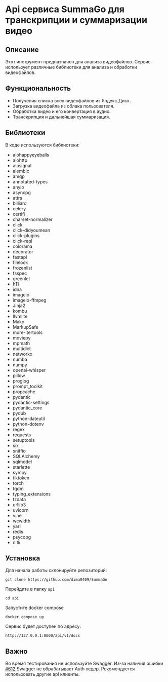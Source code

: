 
# Api сервиса SummaGo для транскрипции и суммаризации видео

## Описание


Этот инструмент предназначен для анализа видеофайлов. Сервис использует различные библиотеки для анализа и обработки видеофайлов.
## Функциональность
- Получения списка всех видеофайлов из Яндекс.Диск.
- Загрузка видеофайла из облака пользователя.
- Обработка видео и его конвертация в аудио.
- Транскрипция и дальнейшая суммаризация.

## Библиотеки
В коде используются библиотеки:
 - aiohappyeyeballs  
 - aiohttp  
 - aiosignal  
 - alembic  
 - amqp  
 - annotated-types  
 - anyio  
 - asyncpg  
 - attrs  
 - billiard  
 - celery  
 - certifi  
 - charset-normalizer  
 - click  
 - click-didyoumean  
 - click-plugins  
 - click-repl  
 - colorama  
 - decorator  
 - fastapi  
 - filelock  
 - frozenlist  
 - fsspec  
 - greenlet  
 - h11  
 - idna  
 - imageio  
 - imageio-ffmpeg  
 - Jinja2   
 - kombu   
 - llvmlite   
 - Mako   
 - MarkupSafe   
 - more-itertools  
 - moviepy   
 - mpmath   
 - multidict   
 - networkx  
 - numba   
 - numpy  
 - openai-whisper   
 - pillow   
 - proglog   
 - prompt_toolkit   
 - propcache  
  - pydantic   
  - pydantic-settings   
  - pydantic_core   
  - pydub  
  - python-dateutil   
  - python-dotenv   
  - regex   
  - requests   
  - setuptools   
  - six
  - sniffio   
  - SQLAlchemy   
  - sqlmodel   
  - starlette   
  - sympy   
  - tiktoken  
  - torch   
  - tqdm   
  - typing_extensions   
  - tzdata   
  - urllib3   
  - uvicorn   
  - vine 
  - wcwidth   
  - yarl  
  -  redis   
  - psycopg   
  - nltk

## Установка
Для начала работы склонируйте репозиторий:
```shell
git clone https://github.com/dima0409/SummaGo
```
Перейдите в папку ```api```
```shell
cd api
```
Запустите docker compose
```shell
docker compose up
```
Сервис будет доступен по адресу:
```
http://127.0.0.1:8000/api/v1/docs
```
## Важно
Во время тестирования не используйте Swagger. Из-за наличия ошибки [#612](https://github.com/fastapi/fastapi/issues/612) Swagger не обрабатывает Auth хедер. Рекомендуется использовать другие api клиенты.
